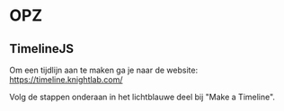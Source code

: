 # OPZ

## TimelineJS
Om een tijdlijn aan te maken ga je naar de website: https://timeline.knightlab.com/

Volg de stappen onderaan in het lichtblauwe deel bij "Make a Timeline".
